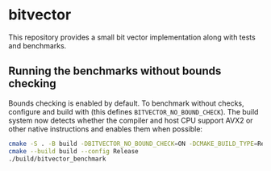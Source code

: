 # bitvector

This repository provides a small bit vector implementation along with tests and benchmarks.

## Running the benchmarks without bounds checking

Bounds checking is enabled by default. To benchmark without checks, configure
and build with (this defines `BITVECTOR_NO_BOUND_CHECK`). The build system now
detects whether the compiler and host CPU support AVX2 or other native
instructions and enables them when possible:

```bash
cmake -S . -B build -DBITVECTOR_NO_BOUND_CHECK=ON -DCMAKE_BUILD_TYPE=Release
cmake --build build --config Release
./build/bitvector_benchmark
```
